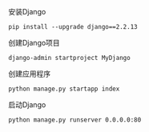 安装Django

```shell
pip install --upgrade django==2.2.13
```

创建Django项目

```shell
django-admin startproject MyDjango
```

创建应用程序

```shell
python manage.py startapp index
```

启动Django

```shell
python manage.py runserver 0.0.0.0:80
```

